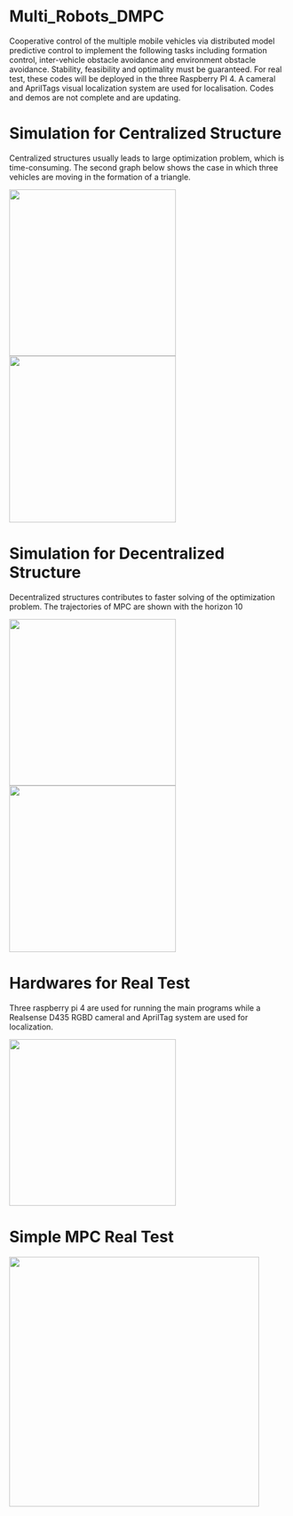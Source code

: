 # Multi_Robots_DMPC
Cooperative control of the multiple mobile vehicles via distributed model predictive control to implement the following tasks including formation control, inter-vehicle obstacle avoidance and environment obstacle avoidance. Stability, feasibility and optimality must be guaranteed. For real test, these codes will be deployed in the three Raspberry PI 4. A cameral and AprilTags visual localization system are used for localisation. Codes and demos are not complete and are updating.
# Simulation for Centralized Structure
Centralized structures usually leads to large optimization problem, which is time-consuming. The second graph below shows the case in which three vehicles are moving in the formation of a triangle.

<img width="300" heigth="300" src="https://github.com/HAOLI-TUKL/Multi_Robots_DMPC/blob/master/pic/flower.gif"/><img width="300" heigth="300" src="https://github.com/HAOLI-TUKL/Multi_Robots_DMPC/blob/master/pic/form_cen.gif">

# Simulation for Decentralized Structure
Decentralized structures contributes to faster solving of the optimization problem. The trajectories of MPC are shown with the horizon 10

<img width="300" heigth="300" src="https://github.com/HAOLI-TUKL/Multi_Robots_DMPC/blob/master/pic/dmpc1.gif"><img width="300" heigth="300" src="https://github.com/HAOLI-TUKL/Multi_Robots_DMPC/blob/master/pic/dmpc2.gif">

# Hardwares for Real Test
Three raspberry pi 4 are used for running the main programs while a Realsense D435 RGBD cameral and AprilTag system are used for localization.

<img width="300" heigth="300" src="https://github.com/HAOLI-TUKL/Multi_Robots_DMPC/blob/master/pic/vehicle.jpeg">

# Simple MPC Real Test

<img width="450" heigth="650" src="https://github.com/HAOLI-TUKL/Multi_Robots_DMPC/blob/master/pic/mpc2.gif">
